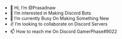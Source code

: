 - 👋 Hi, I’m @Prasadnaw
- 👀 I’m interested in Making Discord Bots
- 🌱 I’m currently Busy On Making Something New
- ✌  I’m looking to collaborate on Discord Servers
- 📫 How to reach me On Discord GamerPhase#9022

<!---
Prasadnaw/Prasadnaw is a ✨ special ✨ repository because its `README.md` (this file) appears on your GitHub profile.
You can click the Preview link to take a look at your changes.
--->
